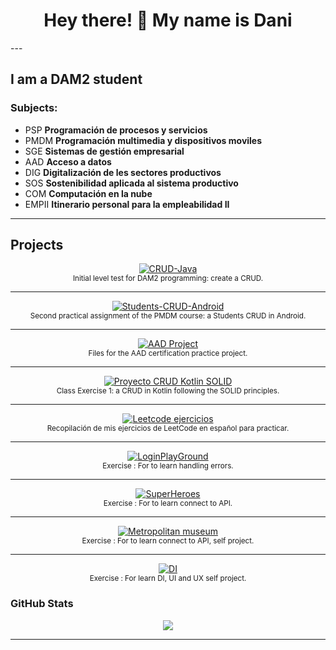 <h1 align="center">Hey there! 👋 My name is Dani</h1>
---

I am a DAM2 student
---

### Subjects:

- PSP **Programación de procesos y servicios**
- PMDM **Programación multimedia y dispositivos moviles**
- SGE **Sistemas de gestión empresarial**
- AAD **Acceso a datos**
- DIG **Digitalización de les sectores productivos**
- SOS **Sostenibilidad aplicada al sistema productivo**
- COM **Computación en la nube**
- EMPII **Itinerario personal para la empleabilidad II**

---
## Projects  

<p align="center">
  <!-- CRUD-Java -->
  <a href="https://github.com/danilop418/CRUD-Java">
    <img src="https://img.shields.io/badge/CRUD--Java-green?style=for-the-badge" alt="CRUD-Java">
  </a><br>
  <sub>Initial level test for DAM2 programming: create a CRUD.</sub>
</p>

---

<p align="center">
  <!-- Students-CRUD-Android -->
  <a href="https://github.com/danilop418/Students-CRUD-Android">
    <img src="https://img.shields.io/badge/Students--CRUD--Android%20|%20Workout%20Tracker-black?style=for-the-badge" alt="Students-CRUD-Android">
  </a><br>
  <sub>Second practical assignment of the PMDM course: a Students CRUD in Android.</sub>
</p>

---

<p align="center">
  <!-- AAD -->
  <a href="https://github.com/danilop418/PokeIA">
    <img src="https://img.shields.io/badge/AAD%20|%20Workout%20Tracker-red?style=for-the-badge" alt="AAD Project">
  </a><br>
  <sub>Files for the AAD certification practice project.</sub>
</p>

---

<p align="center">
  <!-- Proyecto-CRUD-Kotlin-Gradle-Principios-Solid -->
  <a href="https://github.com/danilop418/Proyecto-CRUD-Kotlin-Gradle-Principios-Solid">
    <img src="https://img.shields.io/badge/Proyecto--CRUD--Kotlin--Gradle--SOLID-orange?style=for-the-badge" alt="Proyecto CRUD Kotlin SOLID">
  </a><br>
  <sub>Class Exercise 1: a CRUD in Kotlin following the SOLID principles.</sub>
</p>

---

<p align="center">
  <!-- Leetcode_ejercicios -->
  <a href="https://github.com/danilop418/Leetcode_ejercicios">
    <img src="https://img.shields.io/badge/Leetcode%20Ejercicios-purple?style=for-the-badge" alt="Leetcode ejercicios">
  </a><br>
  <sub>Recopilación de mis ejercicios de LeetCode en español para practicar.</sub>
</p>

---

<p align="center">
  <!-- LoginPlayground -->
  <a href="https://github.com/danilop418/LoginPlayground.git">
  <img src="https://img.shields.io/badge/Proyect--LoginPlayground--SOLID-green?style=for-the-badge" alt="LoginPlayGround">
  </a><br>
  <sub>Exercise : For to learn handling errors.</sub>
</p>

---

<p align="center">
  <!-- SuperHeroes -->
  <a href="https://github.com/danilop418/SuperHeroes.git">
  <img src="https://img.shields.io/badge/Proyect--SuperHeroes--SOLID-blue?style=for-the-badge" alt="SuperHeroes">
  </a><br>
  <sub>Exercise : For to learn connect to API.</sub>
</p>

---

<p align="center">
  <!-- Metropolitan museum -->
  <a href="https://github.com/danilop418/Metropolitan-museum-app.git">
  <img src="https://img.shields.io/badge/Proyect--Metropolitan museum--SOLID-red?style=for-the-badge" alt="Metropolitan museum">
  </a><br>
  <sub>Exercise : For to learn connect to API, self project.</sub>
</p>

---

<p align="center">
  <!-- DI -->
  <a href="https://github.com/danilop418/DI.git">
  <img src="https://img.shields.io/badge/Proyect--DI--SOLID-blue?style=for-the-badge" alt="DI">
  </a><br>
  <sub>Exercise : For learn DI, UI and UX self project.</sub>
</p>


### GitHub Stats

<p align="center">
  <img src="https://github-readme-stats.vercel.app/api/top-langs/?username=danilop418&layout=compact&theme=dracula&cache_bust=20250720" />
</p>

---
